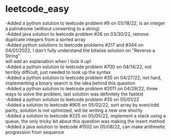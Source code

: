 # leetcode_easy

-Added a python solution to leetcode problem #9 on 03/18/22, is an integer a palindrome (without converting to a string)  
-Added java solution to leetcode problem #26 on 03/30/22, remove duplicate integers from a sorted array  
-Added python solutions to leetcode problems #217 and #344 on 04/01/2022, I don't fully understand the bitwise solution on "Reverse a String"  
will add an explanation when I look it up!<br>
-Added a python solution to leetcode problem #700 on 04/14/22, not terribly difficult, just needed to look up the syntax<br>
-Added a python solution to leetcode problem #35 on 04/27/22, not hard, implementing a binary search is the idea behind this question<br>
-Added a python solution to leetcode problem #2011 on 04/29/22, three ways to solve the problem, last solution was definitely the fastest<br>
-Added a python solution to leetcode problem #35 on 05/01/22<br>
-Added a solution to leetcode #905 on 05/02/22, sort array by even/odd parity, solution is not optimized, will be writing a new one shortly<br>
-Added a solution to leetcode #225 on 05/05/22, implement a stack using a queue, the only tricky bit about this question was making the insert method<br>
-Added a java solution to leetcode #1502 on 05/08/22, can make arithmetic progression from sequence<br>
